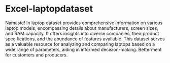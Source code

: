 # Excel-laptopdataset
Namaste!  In laptop dataset provides comprehensive information on various laptop models, encompassing details about manufacturers, screen sizes, and RAM capacity. It offers insights into diverse companies, their product specifications, and the abundance of features available. This dataset serves as a valuable resource for analyzing and comparing laptops based on a wide range of parameters, aiding in informed decision-making.
Betterment for customers and producers.

